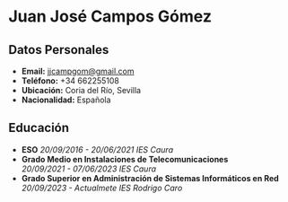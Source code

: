 # Juan José Campos Gómez

## Datos Personales
- **Email:** jjcampgom@gmail.com
- **Teléfono:** +34 662255108
- **Ubicación:** Coria del Río, Sevilla
- **Nacionalidad:** Española

## Educación
- **ESO**
  *20/09/2016 - 20/06/2021*
  *IES Caura*
- **Grado Medio en Instalaciones de Telecomunicaciones**  
*20/09/2021 - 07/06/2023*
*IES Caura*
- **Grado Superior en Administración de Sistemas Informáticos en Red**
*20/09/2023 - Actualmete*
*IES Rodrigo Caro*
